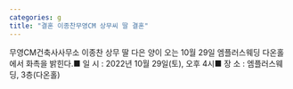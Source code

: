 ```yaml
---
categories: g
title: "결혼 이종찬무영CM 상무씨 딸 결혼"
---
```

무영CM건축사사무소 이종찬 상무 딸 다은 양이 오는 10월 29일 엠플러스웨딩 다온홀에서 화촉을 밝힌다.■ 일 시 : 2022년 10월 29일(토), 오후 4시■ 장 소 : 엠플러스웨딩, 3층(다온홀)